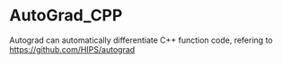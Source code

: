 # AutoGrad_CPP

Autograd can automatically differentiate C++ function code, refering to https://github.com/HIPS/autograd 
